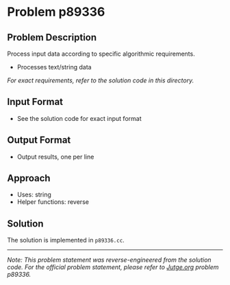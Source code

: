# Problem p89336

## Problem Description

Process input data according to specific algorithmic requirements.
- Processes text/string data

*For exact requirements, refer to the solution code in this directory.*

## Input Format

- See the solution code for exact input format

## Output Format

- Output results, one per line

## Approach

- Uses: string
- Helper functions: reverse

## Solution

The solution is implemented in `p89336.cc`.

---

*Note: This problem statement was reverse-engineered from the solution code. For the official problem statement, please refer to [Jutge.org](https://jutge.org/) problem p89336.*
